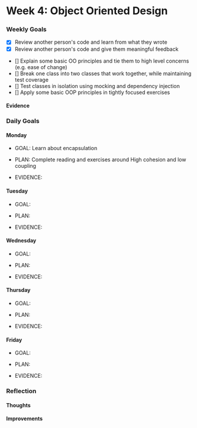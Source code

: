 # Week 4: Object Oriented Design

### Weekly Goals
- [x] Review another person's code and learn from what they wrote
- [x] Review another person's code and give them meaningful feedback
- [] Explain some basic OO principles and tie them to high level concerns (e.g. ease of change) 
- [] Break one class into two classes that work together, while maintaining test coverage
- [] Test classes in isolation using mocking and dependency injection
- [] Apply some basic OOP principles in tightly focused exercises
 
#### Evidence

### Daily Goals
#### Monday
* GOAL: Learn about encapsulation 

* PLAN: Complete reading and exercises around High cohesion and low coupling

* EVIDENCE:

#### Tuesday
* GOAL:

* PLAN:

* EVIDENCE: 

#### Wednesday
* GOAL: 

* PLAN:

* EVIDENCE: 

#### Thursday
* GOAL: 

* PLAN:

* EVIDENCE: 

#### Friday
* GOAL: 

* PLAN:

* EVIDENCE:  

### Reflection
#### Thoughts


#### Improvements
